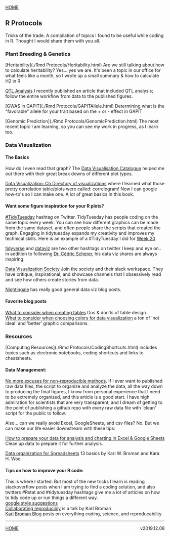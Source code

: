 [HOME](./index.html)

## R Protocols     
Tricks of the trade. A compilation of topics I found to be useful while coding in R. Thought I would share them with you all.    

### Plant Breeding & Genetics  
[Heritability](./Rmd Protocols/Heritability.html) Are we still talking about how to calculate heritability? Yes... yes we are. It's been a topic in our office for what feels like a month, so I wrote up a small summary & how to calculate H2 in R   

[QTL Analysis](http://rpubs.com/shantel-martinez/ERA8-Mapping) I recently published an article that included QTL analysis; follow the entire workflow from data to the published figures.     

[GWAS in GAPIT](./Rmd Protocols/GAPITAllele.html) Determining what is the "favorable" allele for your trait based on the + or - effect in GAPIT    

[Genomic Prediction](./Rmd Protocols/GenomicPrediction.html) The most recent topic I am learning, so you can see my work in progress, as I learn too.      

### Data Visualization   
#### The Basics  
How do I even read that graph? The [Data Visualisation Catalogue](https://datavizcatalogue.com/) helped me out there with their great break downs of different plot types.   

[Data Visualization: Ch Directory of visualizations](https://serialmentor.com/dataviz/directory-of-visualizations.html) where I learned what those pretty correlation table/plots were called: correlogram! Now I can google how-to's so I can make one. A lot of great basics in this book.  

#### Want some figure inspiration for your R plots?   
[#TidyTuesday](https://twitter.com/search?q=%23TidyTuesday&src=tyah) hashtag on Twitter. TidyTuesday has people coding on the same topic every week. You can see how different graphics can be made from the same dataset, and often people share the scripts that created the graph. Engaging in tidytuesday expands my creativity and improves my technical skills. Here is an example of a #TidyTuesday I did for [Week 20](https://nbviewer.jupyter.org/github/shantel-martinez/shantel-martinez.github.io/blob/master/Rmd%20Protocols/TidyTuesdayWk20.html)  

[tidyverse](https://twitter.com/search?q=%23tidyverse&src=tyah) and [dataviz](https://twitter.com/search?q=%23dataviz&src=typd) are two other hashtags on twitter I keep and eye on.. in addition to following [Dr. Cédric Scherer](https://twitter.com/CedScherer), his data viz shares are always inspiring.     

[Data Visualization Society](https://www.datavisualizationsociety.com/) Join the society and their slack workspace. They have critique, inspirational, and showcase channels that I obsessively read and see how others create stories from data.

[Nightingale](https://medium.com/nightingale) has really good general data viz blog posts.  

#### Favorite blog posts     
[What to consider when creating tables](https://blog.datawrapper.de/guide-what-to-consider-when-creating-tables/) Dos & don’ts of table design  
[What to consider when choosing colors for data visualization](https://blog.datawrapper.de/colors/) a ton of 'not ideal' and 'better' graphic comparisons.     

### Resources  
[Computing Resources](./Rmd Protocols/CodingShortcuts.html) includes topics such as electronic notebooks, coding shortcuts and links to cheatsheets.      

#### Data Management:  
[No more excuses for non-reproducible methods](https://www.nature.com/articles/d41586-018-06008-w?utm_source=twt_nr&utm_medium=social&utm_campaign=NNPnature). If I ever want to published raw data files, the script to organize and analyze the data, all the way down to producing the final figures, I know from personal experience that I need to be extremely organized, and this article is a good start. I have high admiration for scientists that are very transparent, and I dream of getting to the point of publishing a github repo with every raw data file with 'clean' script for the public to follow.  

Also... can we really avoid Excel, GoogleSheets, and csv files? No. But we can make our life easier downstream with these tips:

[How to prepare your data for analysis and charting in Excel & Google Sheets](https://blog.datawrapper.de/prepare-and-clean-up-data-for-data-visualization/) Clean up data to prepare it for further analysis.    

[Data organization for Spreadsheets](https://www.tandfonline.com/doi/full/10.1080/00031305.2017.1375989) 13 basics by Karl W. Broman and Kara H. Woo 

#### Tips on how to improve your R code:     
This is where I started. But most of the new tricks I learn is reading stackoverflow posts when I am trying to find a coding solution, and also twitters #Rstat and #tidytuesday hashtags give me a lot of articles on how to tidy code up or run things a different way.  
[google style suggestions](https://google.github.io/styleguide/Rguide.html)     
[Collaborating reproducibly](https://www.biostat.wisc.edu/~kbroman/presentations/rrcollab.pdf) is a talk by Karl Broman        
[Karl Broman Blog](https://kbroman.org/blog/) posts on everything coding, science, and reproducability   

----------  
[HOME](./index.html) <span style="float:right;">  v2019.12.08  </span>   
